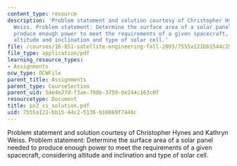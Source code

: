 ```yaml
---
content_type: resource
description: 'Problem statement and solution courtesy of Christopher Hynes and Kathryn
  Weiss. Problem statement: Determine the surface area of a solar panel needed to
  produce enough power to meet the requirements of a given spacecraft, considering
  altitude and inclination and type of solar cell.'
file: /courses/16-851-satellite-engineering-fall-2003/7555a121bb1544c25136b16869f7448c_ps2_cs_solution.pdf
file_type: application/pdf
learning_resource_types:
- Assignments
ocw_type: OCWFile
parent_title: Assignments
parent_type: CourseSection
parent_uid: 54e4e27d-f3ae-708b-3759-0e244c163c0f
resourcetype: Document
title: ps2_cs_solution.pdf
uid: 7555a121-bb15-44c2-5136-b16869f7448c
---
```

Problem statement and solution courtesy of Christopher Hynes and Kathryn Weiss. Problem statement: Determine the surface area of a solar panel needed to produce enough power to meet the requirements of a given spacecraft, considering altitude and inclination and type of solar cell.

